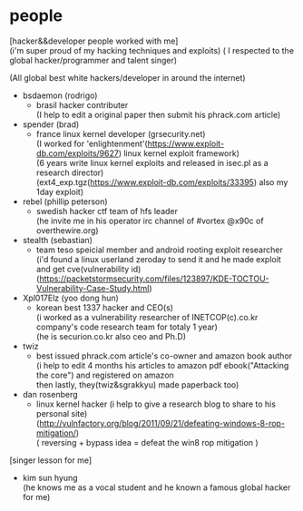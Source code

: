 # people

[hacker&&developer people worked with me]<br> (i'm super proud of my hacking techniques and exploits)
( I respected to the global hacker/programmer and talent singer)

(All global best white hackers/developer in around the internet)<br>

- bsdaemon (rodrigo)
  - brasil hacker contributer<br>
    (I help to edit a original paper then submit his phrack.com article)<br>
- spender (brad)<br>
  - france linux kernel developer (grsecurity.net)<br>
    (I worked for 'enlightenment'(https://www.exploit-db.com/exploits/9627) linux kernel exploit framework)<br>
    (6 years write linux kernel exploits and released in isec.pl as a research director)<br>
    (ext4_exp.tgz(https://www.exploit-db.com/exploits/33395) also my 1day exploit)
- rebel (phillip peterson)<br>
  - swedish hacker ctf team of hfs leader<br>
    (he invite me in his operator irc channel of #vortex @x90c of overthewire.org)<br>
- stealth (sebastian)<br>
  - team teso speicial member and android rooting exploit researcher<br>
    (i'd found a linux userland zeroday to send it and he made exploit and get cve(vulnerability id)<br>
    (https://packetstormsecurity.com/files/123897/KDE-TOCTOU-Vulnerability-Case-Study.html)<br>
- Xpl017Elz (yoo dong hun)<br>
  - korean best 1337 hacker and CEO(s)<br>
    (i worked as a vulnerability researcher of INETCOP(c).co.kr company's code research team for totaly 1 year)<br>
    (he is securion.co.kr also ceo and Ph.D)
- twiz<br>
  - best issued phrack.com article's co-owner and amazon book author<br>
    (i help to edit 4 months his articles to amazon pdf ebook("Attacking the core") and registered on amazon<br>
    then lastly, they(twiz&sgrakkyu) made paperback too)
- dan rosenberg<br>
  - linux kernel hacker
    (i help to give a research blog to share to his personal site)<br>
    (http://vulnfactory.org/blog/2011/09/21/defeating-windows-8-rop-mitigation/)<br>
    ( reversing + bypass idea = defeat the win8 rop mitigation )
    
[singer lesson for me]
- kim sun hyung<br>
  (he knows me as a vocal student and he known a famous global hacker for me)<br>
